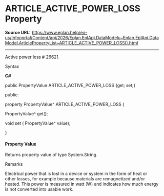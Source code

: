 # ARTICLE_ACTIVE_POWER_LOSS Property

**Source URL:** https://www.eplan.help/en-us/Infoportal/Content/api/2026/Eplan.EplApi.DataModelu~Eplan.EplApi.DataModel.ArticlePropertyList~ARTICLE_ACTIVE_POWER_LOSS().html

---

Active power loss # 26621.

Syntax

**C#**



public PropertyValue ARTICLE_ACTIVE_POWER_LOSS {get; set;}

public:

property PropertyValue^ ARTICLE_ACTIVE_POWER_LOSS {

   PropertyValue^ get();

   void set (    PropertyValue^ value);

}


#### Property Value

Returns property value of type System.String.

Remarks

Electrical power that is lost in a device or system in the form of heat or other losses, for example because materials are remagnetized and/or heated. This power is measured in watt (W) and indicates how much energy is not converted into usable work.
